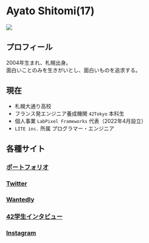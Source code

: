 # Ayato Shitomi(17)

<img src="https://assets.st-note.com/img/1651128377319-Bb26JrlKT0.jpg?width=2000&height=2000&fit=bounds&format=jpg&quality=85" />

## プロフィール

2004年生まれ、札幌出身。<br>
面白いことのみを生きがいとし、面白いものを追求する。

## 現在

- 札幌大通り高校<br>
- フランス発エンジニア養成機関 `42Tokyo` 本科生<br>
- 個人事業 `LabPixel Frameworks` 代表（2022年4月設立）<br>
- `LITE inc.` 所属 プログラマー・エンジニア<br>

## 各種サイト

### <a href="https://ayato-shitomi.github.io/portfolio/">ポートフォリオ</a>

### <a href="https://twitter.com/AyatoShitomi">Twitter</a>

### <a href="https://www.wantedly.com/id/ayato_shitomi">Wantedly</a>

### <a href="https://note.42tokyo.jp/n/naf350a626f45">42学生インタビュー</a>

### <a href="https://www.instagram.com/ayato_shitomi/">Instagram</a>
